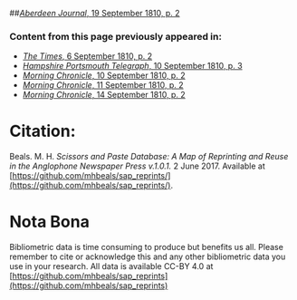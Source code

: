 ##[*Aberdeen Journal*, 19 September 1810, p. 2](https://mhbeals.github.io/sap_html/Aberdeen-Journal/Aberdeen-Journal-19-September-1810-p-2)

### Content from this page previously appeared in:
+ [*The Times*, 6 September 1810, p. 2](https://mhbeals.github.io/sap_html/The-Times/The-Times-6-September-1810-p-2)
+ [*Hampshire Portsmouth Telegraph*, 10 September 1810, p. 3](https://mhbeals.github.io/sap_html/Hampshire-Portsmouth-Telegraph/Hampshire-Portsmouth-Telegraph-10-September-1810-p-3)
+ [*Morning Chronicle*, 10 September 1810, p. 2](https://mhbeals.github.io/sap_html/Morning-Chronicle/Morning-Chronicle-10-September-1810-p-2)
+ [*Morning Chronicle*, 11 September 1810, p. 2](https://mhbeals.github.io/sap_html/Morning-Chronicle/Morning-Chronicle-11-September-1810-p-2)
+ [*Morning Chronicle*, 14 September 1810, p. 2](https://mhbeals.github.io/sap_html/Morning-Chronicle/Morning-Chronicle-14-September-1810-p-2)
                    
# Citation: 

Beals. M. H. *Scissors and Paste Database: A Map of Reprinting and Reuse in the Anglophone Newspaper Press v.1.0.1.* 2 June 2017. Available at [https://github.com/mhbeals/sap_reprints/](https://github.com/mhbeals/sap_reprints/). 
                    
# Nota Bona

Bibliometric data is time consuming to produce but benefits us all. Please remember to cite or acknowledge this and any other bibliometric data you use in your research. All data is available CC-BY 4.0 at [https://github.com/mhbeals/sap_reprints](https://github.com/mhbeals/sap_reprints)